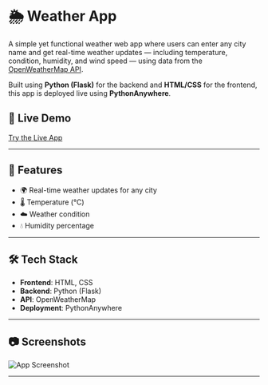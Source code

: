# 🌦️ Weather App

A simple yet functional weather web app where users can enter any city name and get real-time weather updates — including temperature, condition, humidity, and wind speed — using data from the [OpenWeatherMap API](https://openweathermap.org/).  

Built using **Python (Flask)** for the backend and **HTML/CSS** for the frontend, this app is deployed live using **PythonAnywhere**.

## 🔗 Live Demo
[Try the Live App](http://tanaya.pythonanywhere.com)

---

## 🚀 Features

- 🌍 Real-time weather updates for any city
- 🌡️ Temperature (°C)
- ☁️ Weather condition
- 💧 Humidity percentage

---

## 🛠 Tech Stack

- **Frontend**: HTML, CSS
- **Backend**: Python (Flask)
- **API**: OpenWeatherMap
- **Deployment**: PythonAnywhere

---

## 📷 Screenshots

![App Screenshot](assets/screenshot.png)

---
